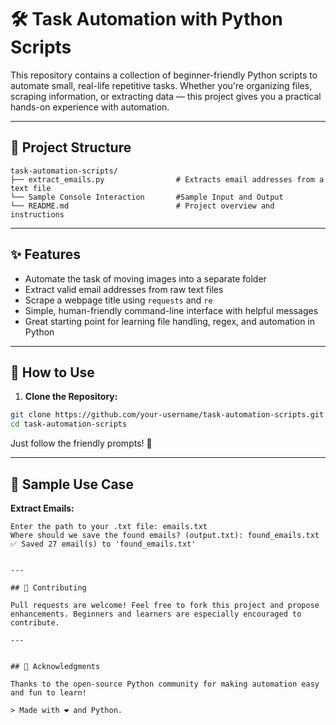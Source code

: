 # 🛠️ Task Automation with Python Scripts

This repository contains a collection of beginner-friendly Python scripts to automate small, real-life repetitive tasks. Whether you're organizing files, scraping information, or extracting data — this project gives you a practical hands-on experience with automation.

---

## 📁 Project Structure

```
task-automation-scripts/
├── extract_emails.py                # Extracts email addresses from a text file
└── Sample Console Interaction       #Sample Input and Output
└── README.md                        # Project overview and instructions
```

---

## ✨ Features

* Automate the task of moving images into a separate folder
* Extract valid email addresses from raw text files
* Scrape a webpage title using `requests` and `re`
* Simple, human-friendly command-line interface with helpful messages
* Great starting point for learning file handling, regex, and automation in Python

---


## 🚀 How to Use

1. **Clone the Repository:**

```bash
git clone https://github.com/your-username/task-automation-scripts.git
cd task-automation-scripts
```
Just follow the friendly prompts! 🧠

---

## 📜 Sample Use Case


**Extract Emails:**

```
Enter the path to your .txt file: emails.txt
Where should we save the found emails? (output.txt): found_emails.txt
✅ Saved 27 email(s) to 'found_emails.txt'
```
```

---

## 🤝 Contributing

Pull requests are welcome! Feel free to fork this project and propose enhancements. Beginners and learners are especially encouraged to contribute.

---


## 🙌 Acknowledgments

Thanks to the open-source Python community for making automation easy and fun to learn!

> Made with ❤️ and Python.
